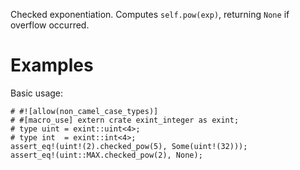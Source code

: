 Checked exponentiation. Computes `self.pow(exp)`,
returning `None` if overflow occurred.

# Examples

Basic usage:

```
# #![allow(non_camel_case_types)]
# #[macro_use] extern crate exint_integer as exint;
# type uint = exint::uint<4>;
# type int  = exint::int<4>;
assert_eq!(uint!(2).checked_pow(5), Some(uint!(32)));
assert_eq!(uint::MAX.checked_pow(2), None);
```
